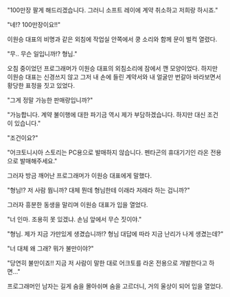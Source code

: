 "100만장 팔게 해드리겠습니다. 그러니 소프트 레이에 계약 취소하고 저희랑 하시죠." 

"네!? 100만장이요!!" 

이원승 대표의 비명과 같은 외침에 작업실 안쪽에서 쿵 소리와 함께 문이 벌컥 열렸다. 

"무.. 무슨 일입니까!? 형님." 

오침 중이었던 프로그래머가 이원승 대표의 외침소리에 잠에서 깬 모양이었다. 
하지만 이원승 대표는 신경쓰지 않고 그저 내 손에 들린 계약서와 내 얼굴만 번갈아 바라보면서 황당한 표정을 짓고 있었다. 

"그게 정말 가능한 판매량입니까?" 

"가능합니다. 계약 불이행에 대한 파기금 역시 제가 부담하겠습니다. 하지만 대신 조건이 있습니다." 

"조건이요?" 

"어크토니시아 스토리는 PC용으로 발매하지 않습니다. 펜타곤의 휴대기기인 라온 전용으로 발매해주세요." 

그러자 방금 깨어난 프로그래머가 이원승 대표에게 말했다. 

"형님!? 저 사람 뭡니까? 대체 뭔데 형님한테 이래라 저래라 하는 겁니까?" 

그러자 흥분한 동생을 말리며 이원승 대표가 입을 열었다. 

"너 인마. 조용히 못 있겠냐. 손님 앞에서 무슨 짓이야." 

"형님. 제가 지금 가만있게 생겼습니까!? 형님 대답에 따라 지금 난리가 나게 생겼는데?" 

"너 대체 왜 그래? 뭐가 불만이야?" 

"당연히 불만이죠!! 지금 저 사람이 말한 대로 어크토를 라온 전용으로 개발한다고 하면..." 

프로그래머인 남자는 길게 숨을 몰아쉬며 숨을 고르더니, 거의 울상이 되어 입을 열었다. 